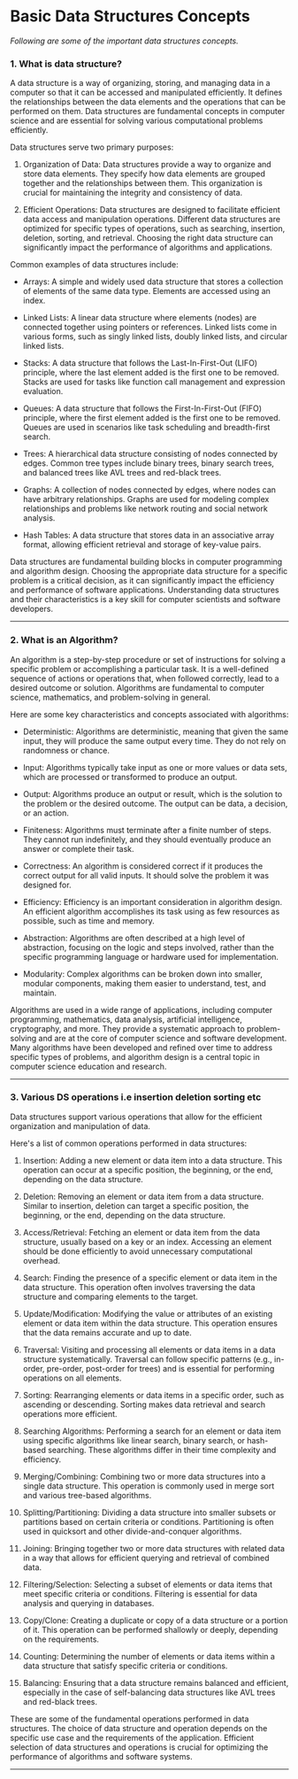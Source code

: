 # Basic Data Structures Concepts

*Following are some of the important data structures concepts.*

### 1. What is data structure?

A data structure is a way of organizing, storing, and managing data in a computer so that it can be accessed and manipulated efficiently. It defines the relationships between the data elements and the operations that can be performed on them. Data structures are fundamental concepts in computer science and are essential for solving various computational problems efficiently.

Data structures serve two primary purposes:

1. Organization of Data: Data structures provide a way to organize and store data elements. They specify how data elements are grouped together and the relationships between them. This organization is crucial for maintaining the integrity and consistency of data.

2. Efficient Operations: Data structures are designed to facilitate efficient data access and manipulation operations. Different data structures are optimized for specific types of operations, such as searching, insertion, deletion, sorting, and retrieval. Choosing the right data structure can significantly impact the performance of algorithms and applications.

Common examples of data structures include:

* Arrays: A simple and widely used data structure that stores a collection of elements of the same data type. Elements are accessed using an index.

* Linked Lists: A linear data structure where elements (nodes) are connected together using pointers or references. Linked lists come in various forms, such as singly linked lists, doubly linked lists, and circular linked lists.

* Stacks: A data structure that follows the Last-In-First-Out (LIFO) principle, where the last element added is the first one to be removed. Stacks are used for tasks like function call management and expression evaluation.

* Queues: A data structure that follows the First-In-First-Out (FIFO) principle, where the first element added is the first one to be removed. Queues are used in scenarios like task scheduling and breadth-first search.

* Trees: A hierarchical data structure consisting of nodes connected by edges. Common tree types include binary trees, binary search trees, and balanced trees like AVL trees and red-black trees.

* Graphs: A collection of nodes connected by edges, where nodes can have arbitrary relationships. Graphs are used for modeling complex relationships and problems like network routing and social network analysis.

* Hash Tables: A data structure that stores data in an associative array format, allowing efficient retrieval and storage of key-value pairs.

Data structures are fundamental building blocks in computer programming and algorithm design. Choosing the appropriate data structure for a specific problem is a critical decision, as it can significantly impact the efficiency and performance of software applications. Understanding data structures and their characteristics is a key skill for computer scientists and software developers.

----------------------------------------------

### 2. What is an Algorithm?

An algorithm is a step-by-step procedure or set of instructions for solving a specific problem or accomplishing a particular task. It is a well-defined sequence of actions or operations that, when followed correctly, lead to a desired outcome or solution. Algorithms are fundamental to computer science, mathematics, and problem-solving in general.

Here are some key characteristics and concepts associated with algorithms:

* Deterministic: Algorithms are deterministic, meaning that given the same input, they will produce the same output every time. They do not rely on randomness or chance.

* Input: Algorithms typically take input as one or more values or data sets, which are processed or transformed to produce an output.

* Output: Algorithms produce an output or result, which is the solution to the problem or the desired outcome. The output can be data, a decision, or an action.

* Finiteness: Algorithms must terminate after a finite number of steps. They cannot run indefinitely, and they should eventually produce an answer or complete their task.

* Correctness: An algorithm is considered correct if it produces the correct output for all valid inputs. It should solve the problem it was designed for.

* Efficiency: Efficiency is an important consideration in algorithm design. An efficient algorithm accomplishes its task using as few resources as possible, such as time and memory.

* Abstraction: Algorithms are often described at a high level of abstraction, focusing on the logic and steps involved, rather than the specific programming language or hardware used for implementation.

* Modularity: Complex algorithms can be broken down into smaller, modular components, making them easier to understand, test, and maintain.

Algorithms are used in a wide range of applications, including computer programming, mathematics, data analysis, artificial intelligence, cryptography, and more. They provide a systematic approach to problem-solving and are at the core of computer science and software development. Many algorithms have been developed and refined over time to address specific types of problems, and algorithm design is a central topic in computer science education and research.

----------------------------------------------

### 3. Various DS operations i.e insertion deletion sorting etc

Data structures support various operations that allow for the efficient organization and manipulation of data. 

Here's a list of common operations performed in data structures:

1. Insertion: Adding a new element or data item into a data structure. This operation can occur at a specific position, the beginning, or the end, depending on the data structure.

2. Deletion: Removing an element or data item from a data structure. Similar to insertion, deletion can target a specific position, the beginning, or the end, depending on the data structure.

3. Access/Retrieval: Fetching an element or data item from the data structure, usually based on a key or an index. Accessing an element should be done efficiently to avoid unnecessary computational overhead.

4. Search: Finding the presence of a specific element or data item in the data structure. This operation often involves traversing the data structure and comparing elements to the target.

5. Update/Modification: Modifying the value or attributes of an existing element or data item within the data structure. This operation ensures that the data remains accurate and up to date.

6. Traversal: Visiting and processing all elements or data items in a data structure systematically. Traversal can follow specific patterns (e.g., in-order, pre-order, post-order for trees) and is essential for performing operations on all elements.

7. Sorting: Rearranging elements or data items in a specific order, such as ascending or descending. Sorting makes data retrieval and search operations more efficient.

8. Searching Algorithms: Performing a search for an element or data item using specific algorithms like linear search, binary search, or hash-based searching. These algorithms differ in their time complexity and efficiency.

9. Merging/Combining: Combining two or more data structures into a single data structure. This operation is commonly used in merge sort and various tree-based algorithms.

10. Splitting/Partitioning: Dividing a data structure into smaller subsets or partitions based on certain criteria or conditions. Partitioning is often used in quicksort and other divide-and-conquer algorithms.

11. Joining: Bringing together two or more data structures with related data in a way that allows for efficient querying and retrieval of combined data.

12. Filtering/Selection: Selecting a subset of elements or data items that meet specific criteria or conditions. Filtering is essential for data analysis and querying in databases.

13. Copy/Clone: Creating a duplicate or copy of a data structure or a portion of it. This operation can be performed shallowly or deeply, depending on the requirements.

14. Counting: Determining the number of elements or data items within a data structure that satisfy specific criteria or conditions.

15. Balancing: Ensuring that a data structure remains balanced and efficient, especially in the case of self-balancing data structures like AVL trees and red-black trees.

These are some of the fundamental operations performed in data structures. The choice of data structure and operation depends on the specific use case and the requirements of the application. Efficient selection of data structures and operations is crucial for optimizing the performance of algorithms and software systems.

----------------------------------------------
